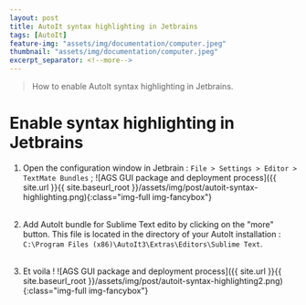 ```yaml
---
layout: post
title: AutoIt syntax highlighting in Jetbrains
tags: [AutoIt]
feature-img: "assets/img/documentation/computer.jpeg"
thumbnail: "assets/img/documentation/computer.jpeg"
excerpt_separator: <!--more-->
---
```



> How to enable AutoIt syntax highlighting in Jetbrains.

<!--more-->


# Enable syntax highlighting in Jetbrains

1. Open the configuration window in Jetbrain : `File > Settings > Editor > TextMate Bundles` ; ![AGS GUI package and deployment process]({{ site.url }}{{ site.baseurl_root }}/assets/img/post/autoit-syntax-highlighting.png){:class="img-full img-fancybox"}<br/><br/>


2. Add AutoIt bundle for Sublime Text edito by clicking on the "more" button. This file is located in the directory of your AutoIt installation : `C:\Program Files (x86)\AutoIt3\Extras\Editors\Sublime Text`.<br/><br/>

3. Et voila ! ![AGS GUI package and deployment process]({{ site.url }}{{ site.baseurl_root }}/assets/img/post/autoit-syntax-highlighting2.png){:class="img-full img-fancybox"}<br/><br/>
